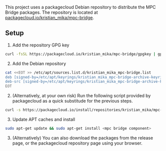 This project uses a packagecloud Debian repository to distribute the MPC Bridge packages. The repository is located at [packagecloud.io/kristian_mika/mpc-bridge](https://packagecloud.io/kristian_mika/mpc-bridge).

## Setup

1. Add the repository GPG key

```bash
curl -fsSL https://packagecloud.io/kristian_mika/mpc-bridge/gpgkey | gpg --dearmor > /etc/apt/keyrings/kristian_mika_mpc-bridge-archive-keyring.gpg
```

2. Add the Debian repository

```bash
cat <<EOT >> /etc/apt/sources.list.d/kristian_mika_mpc-bridge.list
deb [signed-by=/etc/apt/keyrings/kristian_mika_mpc-bridge-archive-keyring.gpg] https://packagecloud.io/kristian_mika/mpc-bridge/ubuntu trusty main
deb-src [signed-by=/etc/apt/keyrings/kristian_mika_mpc-bridge-archive-keyring.gpg] https://packagecloud.io/kristian_mika/mpc-bridge/ubuntu trusty main
EOT
```

2. (Alternatively, at your own risk) Run the following script provided by packagecloud as a quick substitude for the previous steps.

```bash
curl -s https://packagecloud.io/install/repositories/kristian_mika/mpc-bridge/script.deb.sh?any=true | sudo bash
```

3. Update APT caches and install

```bash
sudo apt-get update && sudo apt-get install <mpc bridge component>
```

3. (Alternatively) You can also download the packages from the release page, or the packagecloud repository page using your browser.
